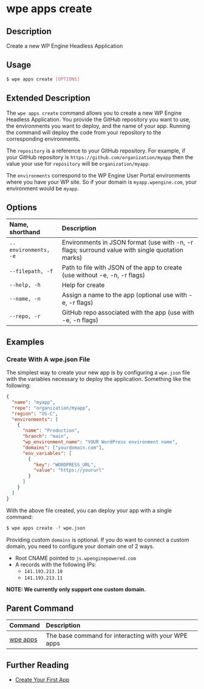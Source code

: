 # wpe apps create

## Description

Create a new WP Engine Headless Application

## Usage

```bash
$ wpe apps create [OPTIONS]
```

## Extended Description

The `wpe apps create` command allows you to create a new WP Engine Headless Application. You provide the GitHub repository you want to use, the environments you want to deploy, and the name of your app. Running the command will deploy the code from your repository to the corresponding environments.

The `repository` is a reference to your GitHub repository. For example, if your GitHub repository is `https://github.com/organization/myapp` then the value your use for `repository` will be `organization/myapp`.

The `environments` correspond to the WP Engine User Portal environments where you have your WP site. So if your domain is `myapp.wpengine.com`, your environment would be `myapp`.

## Options

| Name, shorthand      | Description                                                                                     |
| :------------------- | :---------------------------------------------------------------------------------------------- |
| `--environments, -e` | Environments in JSON format (use with -n, -r flags; surround value with single quotation marks) |
| `--filepath, -f`     | Path to file with JSON of the app to create (use without -e, -n, -r flags)                      |
| `--help, -h`         | Help for create                                                                                 |
| `--name, -n`         | Assign a name to the app (optional use with -e, -r flags)                                       |
| `--repo, -r`         | GitHub repo associated with the app (use with -e, -n flags)                                     |

## Examples

### Create With A wpe.json File

The simplest way to create your new app is by configuring a `wpe.json` file with the variables necessary to deploy the application. Something like the following:

```json
{
  "name": "myapp",
  "repo": "organization/myapp",
  "region": "US-C",
  "environments": [
    {
      "name": "Production",
      "branch": "main",
      "wp_environment_name": "YOUR WordPress environment name",
      "domains": ["yourdomain.com"],
      "env_variables": [
        {
          "key": "WORDPRESS_URL",
          "value": "https://yoururl"
        }
      ]
    }
  ]
}
```

With the above file created, you can deploy your app with a single command:

```bash
$ wpe apps create -f wpe.json
```

Providing custom `domains` is optional. If you do want to connect a custom domain, you need to configure your domain one of 2 ways.

- Root CNAME pointed to `js.wpenginepowered.com`
- A records with the following IPs:
  - `141.193.213.10`
  - `141.193.213.11`

**NOTE: We currently only support one custom domain.**

## Parent Command

| Command                                         | Description                                         |
| :---------------------------------------------- | :-------------------------------------------------- |
| [wpe apps](/reference/cli/wpe/main/apps) | The base command for interacting with your WPE apps |

## Further Reading

- [Create Your First App](/guides/getting-started/create-app)
